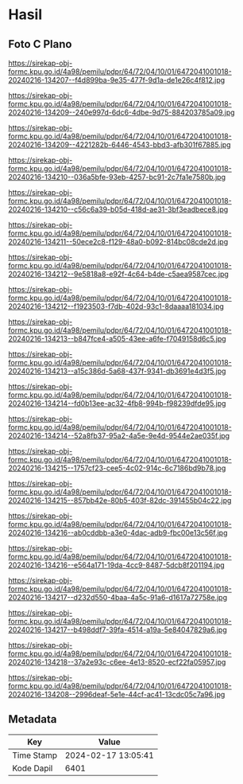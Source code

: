 # Hasil

## Foto C Plano

https://sirekap-obj-formc.kpu.go.id/4a98/pemilu/pdpr/64/72/04/10/01/6472041001018-20240216-134207--f4d899ba-9e35-477f-9d1a-de1e26c4f812.jpg

https://sirekap-obj-formc.kpu.go.id/4a98/pemilu/pdpr/64/72/04/10/01/6472041001018-20240216-134209--240e997d-6dc6-4dbe-9d75-884203785a09.jpg

https://sirekap-obj-formc.kpu.go.id/4a98/pemilu/pdpr/64/72/04/10/01/6472041001018-20240216-134209--4221282b-6446-4543-bbd3-afb301f67885.jpg

https://sirekap-obj-formc.kpu.go.id/4a98/pemilu/pdpr/64/72/04/10/01/6472041001018-20240216-134210--036a5bfe-93eb-4257-bc91-2c7fa1e7580b.jpg

https://sirekap-obj-formc.kpu.go.id/4a98/pemilu/pdpr/64/72/04/10/01/6472041001018-20240216-134210--c56c6a39-b05d-418d-ae31-3bf3eadbece8.jpg

https://sirekap-obj-formc.kpu.go.id/4a98/pemilu/pdpr/64/72/04/10/01/6472041001018-20240216-134211--50ece2c8-f129-48a0-b092-814bc08cde2d.jpg

https://sirekap-obj-formc.kpu.go.id/4a98/pemilu/pdpr/64/72/04/10/01/6472041001018-20240216-134212--9e5818a8-e92f-4c64-b4de-c5aea9587cec.jpg

https://sirekap-obj-formc.kpu.go.id/4a98/pemilu/pdpr/64/72/04/10/01/6472041001018-20240216-134212--f1923503-f7db-402d-93c1-8daaaa181034.jpg

https://sirekap-obj-formc.kpu.go.id/4a98/pemilu/pdpr/64/72/04/10/01/6472041001018-20240216-134213--b847fce4-a505-43ee-a6fe-f7049158d6c5.jpg

https://sirekap-obj-formc.kpu.go.id/4a98/pemilu/pdpr/64/72/04/10/01/6472041001018-20240216-134213--a15c386d-5a68-437f-9341-db3691e4d3f5.jpg

https://sirekap-obj-formc.kpu.go.id/4a98/pemilu/pdpr/64/72/04/10/01/6472041001018-20240216-134214--fd0b13ee-ac32-4fb8-994b-f98239dfde95.jpg

https://sirekap-obj-formc.kpu.go.id/4a98/pemilu/pdpr/64/72/04/10/01/6472041001018-20240216-134214--52a8fb37-95a2-4a5e-9e4d-9544e2ae035f.jpg

https://sirekap-obj-formc.kpu.go.id/4a98/pemilu/pdpr/64/72/04/10/01/6472041001018-20240216-134215--1757cf23-cee5-4c02-914c-6c7186bd9b78.jpg

https://sirekap-obj-formc.kpu.go.id/4a98/pemilu/pdpr/64/72/04/10/01/6472041001018-20240216-134215--857bb42e-80b5-403f-82dc-391455b04c22.jpg

https://sirekap-obj-formc.kpu.go.id/4a98/pemilu/pdpr/64/72/04/10/01/6472041001018-20240216-134216--ab0cddbb-a3e0-4dac-adb9-fbc00e13c56f.jpg

https://sirekap-obj-formc.kpu.go.id/4a98/pemilu/pdpr/64/72/04/10/01/6472041001018-20240216-134216--e564a171-19da-4cc9-8487-5dcb8f201194.jpg

https://sirekap-obj-formc.kpu.go.id/4a98/pemilu/pdpr/64/72/04/10/01/6472041001018-20240216-134217--d232d550-4baa-4a5c-91a6-d1617a72758e.jpg

https://sirekap-obj-formc.kpu.go.id/4a98/pemilu/pdpr/64/72/04/10/01/6472041001018-20240216-134217--b498ddf7-39fa-4514-a19a-5e84047829a6.jpg

https://sirekap-obj-formc.kpu.go.id/4a98/pemilu/pdpr/64/72/04/10/01/6472041001018-20240216-134218--37a2e93c-c6ee-4e13-8520-ecf22fa05957.jpg

https://sirekap-obj-formc.kpu.go.id/4a98/pemilu/pdpr/64/72/04/10/01/6472041001018-20240216-134208--2996deaf-5e1e-44cf-ac41-13cdc05c7a96.jpg


## Metadata

| Key        | Value               |
| ---------- | ------------------- |
| Time Stamp | 2024-02-17 13:05:41 |
| Kode Dapil | 6401                |



